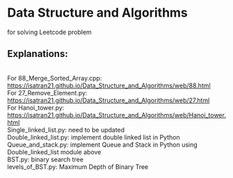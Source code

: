 # Data Structure and Algorithms
for solving Leetcode problem

## Explanations:
<br> For 88_Merge_Sorted_Array.cpp: https://isatran21.github.io/Data_Structure_and_Algorithms/web/88.html
<br> For 27_Remove_Element.py: https://isatran21.github.io/Data_Structure_and_Algorithms/web/27.html
<br> For Hanoi_tower.py: https://isatran21.github.io/Data_Structure_and_Algorithms/web/Hanoi_tower.html
<br> Single_linked_list.py: need to be updated
<br> Double_linked_list.py: implement double linked list in Python
<br> Queue_and_stack.py: implement Queue anđ Stack in Python using Double_linked_list module above
<br> BST.py: binary search tree
<br> levels_of_BST.py: Maximum Depth of Binary Tree

